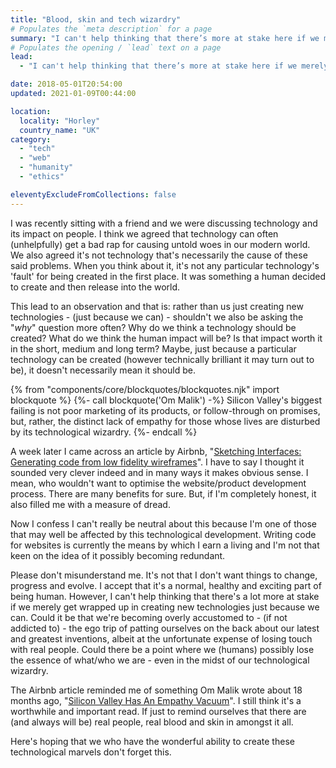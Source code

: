 ```yaml
---
title: "Blood, skin and tech wizardry"
# Populates the `meta description` for a page
summary: "I can't help thinking that there’s more at stake here if we merely get wrapped up in creating new technologies just because we can."
# Populates the opening / `lead` text on a page
lead:
  - "I can't help thinking that there’s more at stake here if we merely get wrapped up in creating new technologies just because we can."

date: 2018-05-01T20:54:00
updated: 2021-01-09T00:44:00

location:
  locality: "Horley"
  country_name: "UK"
category:
  - "tech"
  - "web"
  - "humanity"
  - "ethics"

eleventyExcludeFromCollections: false
---
```


I was recently sitting with a friend and we were discussing technology and its impact on people. I think we agreed that technology can often (unhelpfully) get a bad rap for causing untold woes in our modern world. We also agreed it's not technology that's necessarily the cause of these said problems. When you think about it, it's not any particular technology's 'fault' for being created in the first place. It was something a human decided to create and then release into the world.

This lead to an observation and that is: rather than us just creating new technologies - (just because we can) - shouldn't we also be asking the "*why*" question more often? Why do we think a technology should be created? What do we think the human impact will be? Is that impact worth it in the short, medium and long term? Maybe, just because a particular technology can be created (however technically brilliant it may turn out to be), it doesn't necessarily mean it should be.

{% from "components/core/blockquotes/blockquotes.njk" import blockquote %}
{%- call blockquote('Om Malik') -%}
  Silicon Valley's biggest failing is not poor marketing of its products, or follow-through on promises, but, rather, the distinct lack of empathy for those whose lives are disturbed by its technological wizardry.
{%- endcall %}

A week later I came across an article by Airbnb, "[Sketching Interfaces: Generating code from low fidelity wireframes](https://airbnb.design/sketching-interfaces/)". I have to say I thought it sounded very clever indeed and in many ways it makes obvious sense. I mean, who wouldn't want to optimise the website/product development process. There are many benefits for sure. But, if I'm completely honest, it also filled me with a measure of dread.

Now I confess I can't really be neutral about this because I'm one of those that may well be affected by this technological development. Writing code for websites is currently the means by which I earn a living and I'm not that keen on the idea of it possibly becoming redundant.

Please don't misunderstand me. It's not that I don't want things to change, progress and evolve. I accept that it's a normal, healthy and exciting part of being human. However, I can't help thinking that there's a lot more at stake if we merely get wrapped up in creating new technologies just because we can. Could it be that we're becoming overly accustomed to - (if not addicted to) - the ego trip of patting ourselves on the back about our latest and greatest inventions, albeit at the unfortunate expense of losing touch with real people. Could there be a point where we (humans) possibly lose the essence of what/who we are - even in the midst of our technological wizardry.

The Airbnb article reminded me of something Om Malik wrote about 18 months ago, "[Silicon Valley Has An Empathy Vacuum](https://www.newyorker.com/business/currency/silicon-valley-has-an-empathy-vacuum)". I still think it's a worthwhile and important read. If just to remind ourselves that there are (and always will be) real people, real blood and skin in amongst it all.

Here's hoping that we who have the wonderful ability to create these technological marvels don't forget this.
